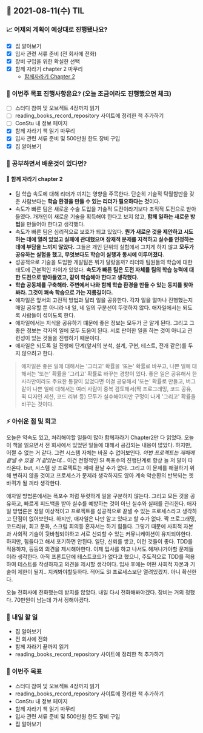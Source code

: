 ## 📆 2021-08-11(수) TIL

### 📈 어제의 계획이 예상대로 진행됐나요?
- [x] 집 알아보기
- [x] 입사 관련 서류 준비 (전 회사에 전화)
- [x] 장비 구입을 위한 확실한 선택
- [x] 함께 자라기 chapter 2 마무리
  - [함께자라기 Chapter 2](https://github.com/saseungmin/reading_books_record_repository/tree/master/summarize_books_in_markdown/%ED%95%A8%EA%BB%98%20%EC%9E%90%EB%9D%BC%EA%B8%B0/Chapter%202#-%EC%BE%8C%EC%86%8D-%ED%95%99%EC%8A%B5%ED%8C%80)

### 🦄 이번주 목표 진행사항은요? (오늘 조금이라도 진행했으면 체크)
- [ ] 스터디 참여 및 오브젝트 4장까지 읽기
- [ ] reading_books_record_repository 사이트에 정리한 책 추가하기
- [ ] ConStu 내 정보 페이지
- [x] 함께 자라기 책 읽기 마무리
- [x] 입사 관련 서류 준비 및 500만원 한도 장비 구입
- [x] 집 알아보기

### 🤔 공부하면서 배운것이 있다면?

#### 🎈 함께 자라기 chapter 2
- 팀 학습 속도에 대해 리더가 끼치는 영향을 주목한다. 단순히 기술적 탁월함만을 갖춘 사람보다는 **학습 환경을 만들 수 있는 리더가 필요하다는 것**이다.
- 속도가 빠른 팀은 새로운 수술 도입을 기술적 도전이라기보다 조직적 도전으로 받아들였다. 개개인이 새로운 기술을 획득해야 한다고 보지 않고, **함께 일하는 새로운 방법**을 만들어야 한다고 생각했다.   
- 속도가 빠른 팀은 심리적으로 보호가 되고 있었다. **뭔가 새로운 것을 제안하고 시도하는 데에 열려 있었고 실패에 관대했으며 잠재적 문제를 지적하고 실수를 인정하는 데에 부담을 느끼지 않았다.** 그들은 개인 단위의 실험에서 그치게 하지 않고 **모두가 공유하는 실험을 했고, 무엇보다도 학습이 실행과 동시에 이루어졌다.**
- 성공적으로 기술을 도입한 개발팀은 뭐가 달랐을까? 리더와 팀원들의 학습에 대한 태도에 근본적인 차이가 있었다. **속도가 빠른 팀은 도전 자체를 팀의 학습 능력에 대한 도전으로 받아들였고, 같이 학습해야 한다고 생각했다.**
- **학습 공동체를 구축해라. 주변에서 나와 함께 학습 환경을 만들 수 있는 동지를 찾아봐라. 그것이 쾌속 학습으로 가는 지름길이다.**
- 애자일은 앞서의 고전적 방법과 달리 일을 공유한다. 각자 일을 얼마나 진행했는지 매일 공유할 뿐 아니라 내 일, 네 일의 구분선이 뚜렷하지 않다. 애자일에서는 되도록 사람들이 섞이도록 한다.
- 애자일에서는 지식을 공유하기 떄문에 좋은 정보는 모두가 곧 알게 된다. 그리고 그 좋은 정보는 각자의 일에 모두 도움이 된다. 서로 판이한 일을 하는 것이 아니고 관련성이 있는 것들을 진행하기 때문이다.
- 애자일은 되도록 일 진행에 단계(앞서의 분석, 설계, 구현, 테스트, 전개 같은)를 두지 않으려고 한다.

> 애자일은 좋은 일에 대해서는 '그리고' 확률을 '또는' 확률로 바꾸고, 나쁜 일에 대해서는 '또는' 확률을 '그리고' 확률로 바꾸는 경향이 있다. 좋은 일은 공유해서 한 사라만이라도 주요한 통찰이 있었다면 이걸 공유해서 '또는' 확률로 만들고, 버그 같이 나쁜 일에 대해서는 여러 사람이 중복 검토해서(짝 프로그래밍, 코드 공유, 퀵 디자인 세션, 코드 리뷰 등) 모두가 실수해야지만 구멍이 나게 '그리고' 확률을 바꾸는 것이다.

### ⚡ 아쉬운 점 및 회고
오늘은 약속도 있고, 처리해야할 일들이 많아 함께자라기 Chapter2만 다 읽었다. 오늘 이 책을 읽으면서 전 회사에서 있었던 일들에 대해서 공감되는 내용이 많았다. 하지만, 어쩔 수 없는 거 같다. 그런 시스템 자체는 바꿀 수 없어보인다. *이번 프로젝트는 제때에 끝낼 수 있을 거 같았는데...* 이건 전형적인 SI 폭포수의 진행단계로 항상 늘 저 말이 따라온다. but, 시스템 상 프로젝트는 제때 끝날 수가 없다. 그리고 이 문제를 해결하기 위해 변하지 않을 것이고 프로세스가 문제라 생각하지도 않아 계속 악순환의 반복되는 쳇바퀴가 될 꺼라 생각한다.   

애자일 방법론에서는 폭포수 처럼 뚜렷하게 일을 구분하지 않는다. 그리고 모든 것을 공유하고, 빠르게 피드백을 받아 실수를 예방하는 것이 아닌 실수와 실패를 관리한다. 애자일 방법론은 정말 이상적이고 프로젝트를 성공적으로 끝낼 수 있는 프로세스라고 생각하고 단점이 없어보인다. 하지만, 애자일은 나만 알고 있다고 할 수가 없다. 짝 프로그래밍, 코드리뷰, 회고 문화, 스크럼 회의등 혼자서는 하기 힘들다. 그렇기 때문에 사회적 자본과 사회적 기술이 뒷바침되야하고 서로 신뢰할 수 있는 커뮤니케이션이 유지되야한다. 하지만, 힘들다고 해서 포기하면 안된다. 일단, 신뢰를 쌓고, 이런 것들이 좋다. TDD를 적용하자, 등등의 의견을 제시해야한다. 이제 입사를 하고 나서도 해쳐나가야할 문제들이라 생각한다. 아직 프론트단에 테스트코드가 없다고 했으니, 주도적으로 TDD를 적용하여 테스트를 작성하자고 의견을 제시할 생각이다. 입사 후에는 어떤 사회적 자본과 기술이 제한이 될지.. 지켜봐야할듯하다. 적어도 SI 프로세스보단 열려있겠지. 아니 확신한다.   

오늘 전회사에 전화했는데 받지를 않았다. 내일 다시 전화해봐야겠다. 장비는 거의 정했다. 70만원이 남는데 가서 정해야겠다.

### 🚀 내일 할 일
- 집 알아보기
- 전 회사에 전화
- 함께 자라기 끝까지 읽기
- reading_books_record_repository 사이트에 정리한 책 추가하기

### 🎯 이번주 목표
- 스터디 참여 및 오브젝트 4장까지 읽기
- reading_books_record_repository 사이트에 정리한 책 추가하기
- ConStu 내 정보 페이지
- 함께 자라기 책 읽기 마무리
- 입사 관련 서류 준비 및 500만원 한도 장비 구입
- 집 알아보기
